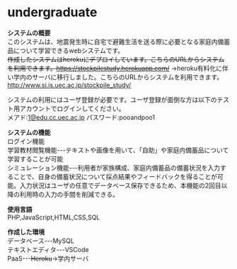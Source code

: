 # undergraduate

**システムの概要**  
このシステムは、地震発生時に自宅で避難生活を送る際に必要となる家庭内備蓄品について学習できるwebシステムです。  
~~作成したシステムはherokuにデプロイしています。こちらのURLからシステムを利用できます。https://stockpilestudy.herokuapp.com/~~
→heroku有料化に伴い学内のサーバに移行しました。こちらのURLからシステムを利用できます。http://www.si.is.uec.ac.jp/stockpile_study/

システムの利用にはユーザ登録が必要です。ユーザ登録が面倒な方は以下のテスト用アカウントでログインしてください。  
メアド:1@edu.cc.uec.ac.jp パスワード:pooandpoo1

**システムの機能**  
ログイン機能  
学習教材閲覧機能---テキストや画像を用いて、「自助」や家庭内備蓄品について学習することが可能  
シミュレーション機能---利用者が家族構成、家庭内備蓄品の備蓄状況を入力することで、自身の備蓄状況について採点結果やフィードバックを得ることが可能。入力状況はユーザの任意でデータベース保存できるため、本機能の2回目以降の利用時の入力の手間を削減できる。

**使用言語**  
PHP,JavaScript,HTML,CSS,SQL

**作成した環境**  
データベース---MySQL  
テキストエディタ---VSCode  
PaaS---~~Heroku~~→学内サーバ



